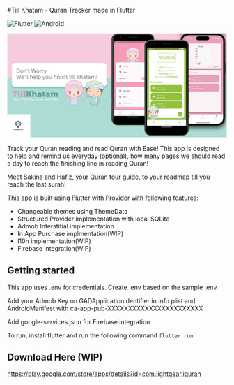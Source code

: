 #Till Khatam - Quran Tracker made in Flutter

![Flutter](https://img.shields.io/badge/Flutter-%2302569B.svg?style=flat-square&logo=Flutter&logoColor=white)
![Android](https://img.shields.io/badge/Android-3DDC84?style=flat-square&logo=android&logoColor=white)

![Alt text](assets/images/tillkhatam.png?raw=true "Till Khatam")

Track your Quran reading and read Quran with Ease! This app is designed to help and remind us everyday (optional), how many pages we should read a day to reach the finishing line in reading Quran!

Meet Sakina and Hafiz, your Quran tour guide, to your roadmap till you reach the last surah!

This app is built using Flutter with Provider with following features:
- Changeable themes using ThemeData
- Structured Provider implementation with local SQLite
- Admob Interstitial implementation
- In App Purchase implmentation(WIP)
- l10n implementation(WIP)
- Firebase integration(WIP)

## Getting started
This app uses .env for credentials. Create .env based on the sample .env

Add your Admob Key on GADApplicationIdentifier in Info.plist and AndroidManifest with ca-app-pub-XXXXXXXXXXXXXXXXXXXXXXX

Add google-services.json for Firebase integration

To run, install flutter and run the following command
``
flutter run
``

## Download Here (WIP)
https://play.google.com/store/apps/details?id=com.lightgear.iquran